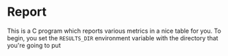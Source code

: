 # Report

This is a C program which reports various metrics in a nice table for you.
To begin, you set the `RESULTS_DIR` environment variable with the directory
that you're going to put 
